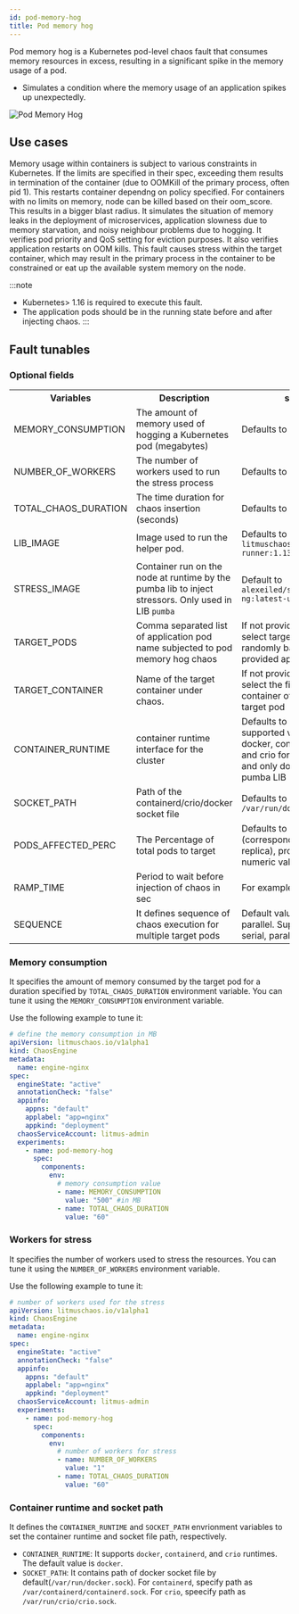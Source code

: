 ```yaml
---
id: pod-memory-hog
title: Pod memory hog
---
```


Pod memory hog is a Kubernetes pod-level chaos fault that consumes memory resources in excess, resulting in a significant spike in the memory usage of a pod.
- Simulates a condition where the memory usage of an application spikes up unexpectedly.

![Pod Memory Hog](./static/images/pod-memory-hog.png)


## Use cases

Memory usage within containers is subject to various constraints in Kubernetes. If the limits are specified in their spec, exceeding them results in termination of the container (due to OOMKill of the primary process, often pid 1).
This restarts container dependng on policy specified. For containers with no limits on memory, node can be killed based on their oom_score. This results in a bigger blast radius. 
It simulates the situation of memory leaks in the deployment of microservices, application slowness due to memory starvation, and noisy neighbour problems due to hogging. It verifies pod priority and QoS setting for eviction purposes. It also verifies application restarts on OOM kills. 
This fault causes stress within the target container, which may result in the primary process in the container to be constrained or eat up the available system memory on the node.


:::note
- Kubernetes> 1.16 is required to execute this fault.
- The application pods should be in the running state before and after injecting chaos.
:::


## Fault tunables

  <h3>Optional fields</h3>
    <table>
      <tr>
        <th> Variables </th>
        <th> Description </th>
        <th> s </th>
      </tr>
      <tr>
        <td> MEMORY_CONSUMPTION </td>
        <td>  The amount of memory used of hogging a Kubernetes pod (megabytes)</td>
        <td> Defaults to 500MB </td>
      </tr>
      <tr>
        <td> NUMBER_OF_WORKERS </td>
        <td> The number of workers used to run the stress process </td>
        <td> Defaults to 1 </td>
      </tr>  
      <tr>
        <td> TOTAL_CHAOS_DURATION </td>
        <td> The time duration for chaos insertion (seconds) </td>
        <td> Defaults to 60s </td>
      </tr>
      <tr>
        <td> LIB_IMAGE </td>
        <td> Image used to run the helper pod.</td>
        <td> Defaults to <code>litmuschaos/go-runner:1.13.8</code> </td>
      </tr>
      <tr>
        <td> STRESS_IMAGE </td>
        <td> Container run on the node at runtime by the pumba lib to inject stressors. Only used in LIB <code>pumba</code></td>
        <td> Default to <code>alexeiled/stress-ng:latest-ubuntu</code> </td>
      </tr>
      <tr>
        <td> TARGET_PODS </td>
        <td> Comma separated list of application pod name subjected to pod memory hog chaos</td>
        <td> If not provided, it will select target pods randomly based on provided appLabels</td>
      </tr>
      <tr>
        <td> TARGET_CONTAINER </td>
        <td> Name of the target container under chaos.</td>
        <td> If not provided, it will select the first container of the target pod</td>
      </tr>   
      <tr>
        <td> CONTAINER_RUNTIME </td>
        <td> container runtime interface for the cluster</td>
        <td> Defaults to docker, supported values: docker, containerd and crio for litmus and only docker for pumba LIB </td>
      </tr>
      <tr>
        <td> SOCKET_PATH </td>
        <td> Path of the containerd/crio/docker socket file </td>
        <td> Defaults to <code>/var/run/docker.sock</code> </td>
      </tr>        
      <tr>
        <td> PODS_AFFECTED_PERC </td>
        <td> The Percentage of total pods to target </td>
        <td> Defaults to 0 (corresponds to 1 replica), provide numeric value only </td>
      </tr>
      <tr>
        <td> RAMP_TIME </td>
        <td> Period to wait before injection of chaos in sec </td>
        <td> For example, 30 </td>
      </tr>
      <tr>
        <td> SEQUENCE </td>
        <td> It defines sequence of chaos execution for multiple target pods </td>
        <td> Default value: parallel. Supported: serial, parallel </td>
      </tr>
    </table>




### Memory consumption

It specifies the amount of memory consumed by the target pod for a duration specified by `TOTAL_CHAOS_DURATION` environment variable. You can tune it using the `MEMORY_CONSUMPTION` environment variable.

Use the following example to tune it:

[embedmd]: # "./static/manifests/pod-memory-hog/memory-consumption.yaml yaml"

```yaml
# define the memory consumption in MB
apiVersion: litmuschaos.io/v1alpha1
kind: ChaosEngine
metadata:
  name: engine-nginx
spec:
  engineState: "active"
  annotationCheck: "false"
  appinfo:
    appns: "default"
    applabel: "app=nginx"
    appkind: "deployment"
  chaosServiceAccount: litmus-admin
  experiments:
    - name: pod-memory-hog
      spec:
        components:
          env:
            # memory consumption value
            - name: MEMORY_CONSUMPTION
              value: "500" #in MB
            - name: TOTAL_CHAOS_DURATION
              value: "60"
```

### Workers for stress

It specifies the number of workers used to stress the resources. You can tune it using the `NUMBER_OF_WORKERS` environment variable.

Use the following example to tune it:

[embedmd]: # "./static/manifests/pod-memory-hog/workers.yaml yaml"

```yaml
# number of workers used for the stress
apiVersion: litmuschaos.io/v1alpha1
kind: ChaosEngine
metadata:
  name: engine-nginx
spec:
  engineState: "active"
  annotationCheck: "false"
  appinfo:
    appns: "default"
    applabel: "app=nginx"
    appkind: "deployment"
  chaosServiceAccount: litmus-admin
  experiments:
    - name: pod-memory-hog
      spec:
        components:
          env:
            # number of workers for stress
            - name: NUMBER_OF_WORKERS
              value: "1"
            - name: TOTAL_CHAOS_DURATION
              value: "60"
```

### Container runtime and socket path

It defines the `CONTAINER_RUNTIME` and `SOCKET_PATH` envrionment variables to set the container runtime and socket file path, respectively.

- `CONTAINER_RUNTIME`: It supports `docker`, `containerd`, and `crio` runtimes. The default value is `docker`.
- `SOCKET_PATH`: It contains path of docker socket file by default(`/var/run/docker.sock`). For `containerd`, specify path as `/var/containerd/containerd.sock`. For `crio`, speecify path as `/var/run/crio/crio.sock`.
